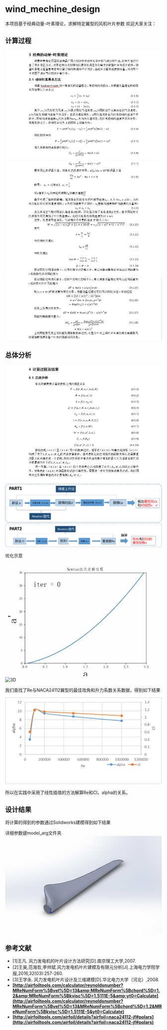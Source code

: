 # wind_mechine_design

本项目基于经典动量-叶素理论，求解特定翼型的风机叶片参数
欢迎大家关注：


## 计算过程

![1](doc/1.jpg)
![2](doc/2.jpg)
![3](doc/3.jpg)

## 总体分析

![4](doc/4.jpg)

![part1](doc/part1.png)
![part2](doc/part2.png)

优化示意
![2D](doc/N1.gif)
![3D](doc/3D2.gif)

我们查找了Re与NACA24112翼型的最佳攻角和升力系数关系数据，得到如下结果

![nihe](doc/拟合.png)

所以在实践中采用了线性插值的方法解算Re和Cl，alpha的关系。



## 设计结果
将计算的得到的参数通过Solidworks建模得到如下结果

详细参数键model_arg文件夹
![机翼](doc/机翼设计.png)

## 参考文献

- [1]王凡. 风力发电机的叶片设计方法研究[D].南京理工大学,2007.
- [2]王昊,范海哲,李帅斌.风力发电机叶片建模及有限元分析[J].上海电力学院学报,2016,32(03):257-260.
- [3]王学永. 风力发电机叶片设计及三维建模[D].华北电力大学（河北）,2008.
- **[http://airfoiltools.com/calculator/reynoldsnumber?MReNumForm%5Bvel%5D=13&amp;MReNumForm%5Bchord%5D=1.2&amp;MReNumForm%5Bkvisc%5D=1.5111E-5&amp;yt0=Calculate](http://airfoiltools.com/calculator/reynoldsnumber?MReNumForm%5Bvel%5D=13&MReNumForm%5Bchord%5D=1.2&MReNumForm%5Bkvisc%5D=1.5111E-5&yt0=Calculate)**
- **[http://airfoiltools.com/airfoil/details?airfoil=naca24112-jf#polars](http://airfoiltools.com/airfoil/details?airfoil=naca24112-jf#polars)**
